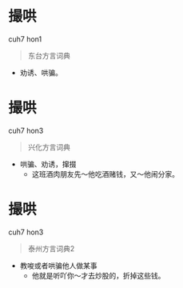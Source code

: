 # 撮哄
cuh7 hon1
> 东台方言词典
- 劝诱、哄骗。

# 撮哄
cuh7 hon3
> 兴化方言词典
- 哄骗、劝诱，撺掇
  - 这班酒肉朋友先～他吃酒赌钱，又～他闹分家。


# 撮哄
cuh7 hon3
> 泰州方言词典2
- 教唆或者哄骗他人做某事
  - 他就是听吖你～才去炒股的，折掉这些钱。